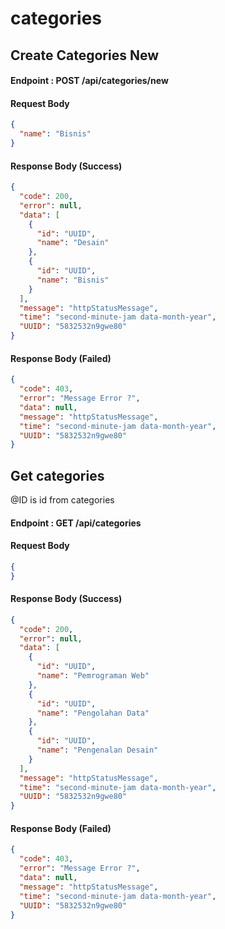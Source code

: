 
# categories

## Create Categories New

#### Endpoint : POST /api/categories/new

#### Request Body

```json
{
  "name": "Bisnis"
}
```

#### Response Body (Success)

```json
{
  "code": 200,
  "error": null,
  "data": [
    {
      "id": "UUID",
      "name": "Desain"
    },
    {
      "id": "UUID",
      "name": "Bisnis"
    }
  ],
  "message": "httpStatusMessage",
  "time": "second-minute-jam data-month-year",
  "UUID": "5832532n9gwe80"
}
```

#### Response Body (Failed)

```json
{
  "code": 403,
  "error": "Message Error ?",
  "data": null,
  "message": "httpStatusMessage",
  "time": "second-minute-jam data-month-year",
  "UUID": "5832532n9gwe80"
}
```

## Get categories

@ID is id from categories
#### Endpoint : GET /api/categories

#### Request Body

```json
{
}
```

#### Response Body (Success)

```json
{
  "code": 200,
  "error": null,
  "data": [
    {
      "id": "UUID",
      "name": "Pemrograman Web"
    },
    {
      "id": "UUID",
      "name": "Pengolahan Data"
    },
    {
      "id": "UUID",
      "name": "Pengenalan Desain"
    }
  ],
  "message": "httpStatusMessage",
  "time": "second-minute-jam data-month-year",
  "UUID": "5832532n9gwe80"
}
```

#### Response Body (Failed)

```json
{
  "code": 403,
  "error": "Message Error ?",
  "data": null,
  "message": "httpStatusMessage",
  "time": "second-minute-jam data-month-year",
  "UUID": "5832532n9gwe80"
}
```